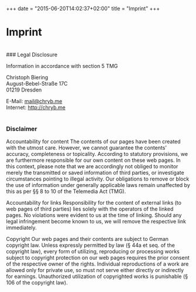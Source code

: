 +++
date = "2015-06-20T14:02:37+02:00"
title = "Imprint"
+++

# Imprint
<br />
### Legal Disclosure

Information in accordance with section 5 TMG

Christoph Biering<br />
August-Bebel-Straße 17C<br />
01219 Dresden<br />

E-Mail: mail@chryb.me<br />
Internet: http://chryb.me<br />
<br />
### Disclaimer

Accountability for content The contents of our pages have been created with the utmost care. However, we cannot guarantee the contents’ accuracy, completeness or topicality. According to statutory provisions, we are furthermore responsible for our own content on these web pages. In this context, please note that we are accordingly not obliged to monitor merely the transmitted or saved information of third parties, or investigate circumstances pointing to illegal activity. Our obligations to remove or block the use of information under generally applicable laws remain unaffected by this as per §§ 8 to 10 of the Telemedia Act (TMG).

Accountability for links Responsibility for the content of external links (to web pages of third parties) lies solely with the operators of the linked pages. No violations were evident to us at the time of linking. Should any legal infringement become known to us, we will remove the respective link immediately.

Copyright Our web pages and their contents are subject to German copyright law. Unless expressly permitted by law (§ 44a et seq. of the copyright law), every form of utilizing, reproducing or processing works subject to copyright protection on our web pages requires the prior consent of the respective owner of the rights. Individual reproductions of a work are allowed only for private use, so must not serve either directly or indirectly for earnings. Unauthorized utilization of copyrighted works is punishable (§ 106 of the copyright law).
